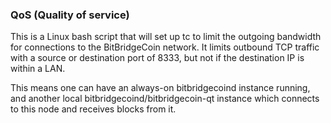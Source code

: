 ### QoS (Quality of service) ###

This is a Linux bash script that will set up tc to limit the outgoing bandwidth for connections to the BitBridgeCoin network. It limits outbound TCP traffic with a source or destination port of 8333, but not if the destination IP is within a LAN.

This means one can have an always-on bitbridgecoind instance running, and another local bitbridgecoind/bitbridgecoin-qt instance which connects to this node and receives blocks from it.
